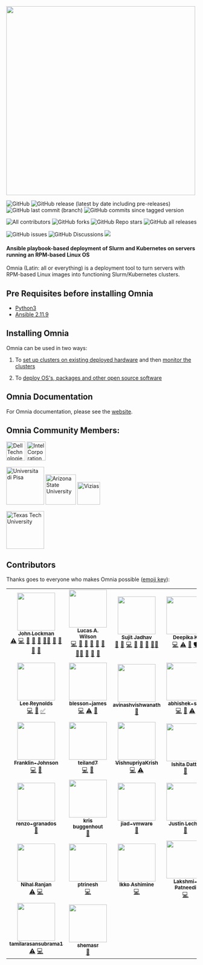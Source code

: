 <img src="docs/images/omnia-logo.png" width="500px">
<!-- ALL-CONTRIBUTORS-BADGE:START - Do not remove or modify this section -->
<!-- DO NOT ADD A BADGE -->
<!-- ALL-CONTRIBUTORS-BADGE:END -->


![GitHub](https://img.shields.io/github/license/dellhpc/omnia) ![GitHub release (latest by date including pre-releases)](https://img.shields.io/github/v/release/dellhpc/omnia?include_prereleases) ![GitHub last commit (branch)](https://img.shields.io/github/last-commit/dellhpc/omnia/devel) ![GitHub commits since tagged version](https://img.shields.io/github/commits-since/dellhpc/omnia/v1.1.0/devel) 

![All contributors](https://img.shields.io/github/all-contributors/dellhpc/omnia) ![GitHub forks](https://img.shields.io/github/forks/dellhpc/omnia) ![GitHub Repo stars](https://img.shields.io/github/stars/dellhpc/omnia) ![GitHub all releases](https://img.shields.io/github/downloads/dellhpc/omnia/total)

![GitHub issues](https://img.shields.io/github/issues-raw/dellhpc/omnia) ![GitHub Discussions](https://img.shields.io/github/discussions/dellhpc/omnia) [<img src="https://img.shields.io/badge/slack-dellhpc-blue.svg?logo=slack">](https://app.slack.com/client/TH80K68HY/C018L5109PW)

#### Ansible playbook-based deployment of Slurm and Kubernetes on servers running an RPM-based Linux OS

Omnia (Latin: all or everything) is a deployment tool to turn servers with RPM-based Linux images into functioning Slurm/Kubernetes clusters.

## Pre Requisites before installing Omnia
- [Python3](https://www.python.org/)
- [Ansible 2.11.9](https://www.ansible.com/)


## Installing Omnia

Omnia can be used in two ways:

1. To [set up clusters on existing deployed hardware](docs/INSTALL_OMNIA.md) and then [monitor the clusters](docs/MONITOR_CLUSTERS.md)

2. To [deploy OS's, packages and other open source software](docs/INSTALL_OMNIA_CONTROL_PLANE.md)


## Omnia Documentation
For Omnia documentation, please see the [website](https://dellhpc.github.io/omnia).

## Omnia Community Members:
<img src="https://upload.wikimedia.org/wikipedia/commons/thumb/5/56/Dell_Technologies_logo.svg/512px-Dell_Technologies_logo.svg.png" height="50px" alt="Dell Technologies">
<img src="https://upload.wikimedia.org/wikipedia/commons/0/0e/Intel_logo_%282020%2C_light_blue%29.svg" height="50px" alt="Intel Corporation">

<img src="docs/images/pisa.png" height="100px" alt="Universita di Pisa"> <img src="https://user-images.githubusercontent.com/83095575/117071024-64956c80-ace3-11eb-9d90-2dac7daef11c.png" height="80px" alt="Arizona State University"> <img src="https://www.vizias.com/uploads/1/1/8/9/118906653/published/thick-blue-white-ring-letters-full.png" height="60px" alt="Vizias"> 

<img src="https://user-images.githubusercontent.com/5414112/153955170-0a4b199a-54f0-42af-939c-03eac76881c0.png" height="100px" alt="Texas Tech University">

## Contributors
Thanks goes to everyone who makes Omnia possible ([emoji key](https://allcontributors.org/docs/en/emoji-key)):
<!-- ALL-CONTRIBUTORS-LIST:START - Do not remove or modify this section -->
<!-- prettier-ignore-start -->
<!-- markdownlint-disable -->
<table>
  <tr>
    <td align="center"><a href="http://johnlockman.com"><img src="https://avatars.githubusercontent.com/u/912987?v=4?s=100" width="100px;" alt=""/><br /><sub><b>John Lockman</b></sub></a><br /><a href="https://github.com/dellhpc/omnia/commits?author=j0hnL" title="Tests">⚠️</a> <a href="https://github.com/dellhpc/omnia/commits?author=j0hnL" title="Code">💻</a> <a href="#blog-j0hnL" title="Blogposts">📝</a> <a href="#ideas-j0hnL" title="Ideas, Planning, & Feedback">🤔</a> <a href="#maintenance-j0hnL" title="Maintenance">🚧</a> <a href="#mentoring-j0hnL" title="Mentoring">🧑‍🏫</a> <a href="#design-j0hnL" title="Design">🎨</a> <a href="https://github.com/dellhpc/omnia/pulls?q=is%3Apr+reviewed-by%3Aj0hnL" title="Reviewed Pull Requests">👀</a> <a href="#talk-j0hnL" title="Talks">📢</a> <a href="https://github.com/dellhpc/omnia/issues?q=author%3Aj0hnL" title="Bug reports">🐛</a></td>
    <td align="center"><a href="https://github.com/lwilson"><img src="https://avatars.githubusercontent.com/u/1236922?v=4?s=100" width="100px;" alt=""/><br /><sub><b>Lucas A. Wilson</b></sub></a><br /><a href="https://github.com/dellhpc/omnia/commits?author=lwilson" title="Code">💻</a> <a href="#design-lwilson" title="Design">🎨</a> <a href="#maintenance-lwilson" title="Maintenance">🚧</a> <a href="#ideas-lwilson" title="Ideas, Planning, & Feedback">🤔</a> <a href="#blog-lwilson" title="Blogposts">📝</a> <a href="https://github.com/dellhpc/omnia/commits?author=lwilson" title="Documentation">📖</a> <a href="#mentoring-lwilson" title="Mentoring">🧑‍🏫</a> <a href="#projectManagement-lwilson" title="Project Management">📆</a> <a href="https://github.com/dellhpc/omnia/pulls?q=is%3Apr+reviewed-by%3Alwilson" title="Reviewed Pull Requests">👀</a> <a href="#talk-lwilson" title="Talks">📢</a></td>
    <td align="center"><a href="https://github.com/sujit-jadhav"><img src="https://avatars.githubusercontent.com/u/73123831?v=4?s=100" width="100px;" alt=""/><br /><sub><b>Sujit Jadhav</b></sub></a><br /><a href="#ideas-sujit-jadhav" title="Ideas, Planning, & Feedback">🤔</a> <a href="https://github.com/dellhpc/omnia/commits?author=sujit-jadhav" title="Documentation">📖</a> <a href="https://github.com/dellhpc/omnia/commits?author=sujit-jadhav" title="Code">💻</a> <a href="https://github.com/dellhpc/omnia/pulls?q=is%3Apr+reviewed-by%3Asujit-jadhav" title="Reviewed Pull Requests">👀</a> <a href="#maintenance-sujit-jadhav" title="Maintenance">🚧</a> <a href="#projectManagement-sujit-jadhav" title="Project Management">📆</a> <a href="#mentoring-sujit-jadhav" title="Mentoring">🧑‍🏫</a></td>
    <td align="center"><a href="https://github.com/DeepikaKrishnaiah"><img src="https://avatars.githubusercontent.com/u/73213880?v=4?s=100" width="100px;" alt=""/><br /><sub><b>Deepika K</b></sub></a><br /><a href="https://github.com/dellhpc/omnia/commits?author=DeepikaKrishnaiah" title="Code">💻</a> <a href="https://github.com/dellhpc/omnia/commits?author=DeepikaKrishnaiah" title="Tests">⚠️</a> <a href="https://github.com/dellhpc/omnia/issues?q=author%3ADeepikaKrishnaiah" title="Bug reports">🐛</a> <a href="#security-DeepikaKrishnaiah" title="Security">🛡️</a></td>
    <td align="center"><a href="https://github.com/sakshiarora13"><img src="https://avatars.githubusercontent.com/u/73195862?v=4?s=100" width="100px;" alt=""/><br /><sub><b>Sakshi Arora</b></sub></a><br /><a href="https://github.com/dellhpc/omnia/commits?author=sakshiarora13" title="Code">💻</a> <a href="https://github.com/dellhpc/omnia/issues?q=author%3Asakshiarora13" title="Bug reports">🐛</a></td>
    <td align="center"><a href="https://github.com/araji"><img src="https://avatars.githubusercontent.com/u/216020?v=4?s=100" width="100px;" alt=""/><br /><sub><b>araji</b></sub></a><br /><a href="https://github.com/dellhpc/omnia/commits?author=araji" title="Code">💻</a></td>
    <td align="center"><a href="https://mike.renf.ro/blog/"><img src="https://avatars.githubusercontent.com/u/1451881?v=4?s=100" width="100px;" alt=""/><br /><sub><b>Mike Renfro</b></sub></a><br /><a href="https://github.com/dellhpc/omnia/commits?author=mikerenfro" title="Documentation">📖</a></td>
  </tr>
  <tr>
    <td align="center"><a href="https://github.com/leereyno-asu"><img src="https://avatars.githubusercontent.com/u/81774548?v=4?s=100" width="100px;" alt=""/><br /><sub><b>Lee Reynolds</b></sub></a><br /><a href="https://github.com/dellhpc/omnia/commits?author=leereyno-asu" title="Code">💻</a> <a href="https://github.com/dellhpc/omnia/commits?author=leereyno-asu" title="Documentation">📖</a> <a href="#tutorial-leereyno-asu" title="Tutorials">✅</a></td>
    <td align="center"><a href="https://github.com/blesson-james"><img src="https://avatars.githubusercontent.com/u/72782936?v=4?s=100" width="100px;" alt=""/><br /><sub><b>blesson-james</b></sub></a><br /><a href="https://github.com/dellhpc/omnia/commits?author=blesson-james" title="Code">💻</a> <a href="https://github.com/dellhpc/omnia/commits?author=blesson-james" title="Tests">⚠️</a> <a href="https://github.com/dellhpc/omnia/issues?q=author%3Ablesson-james" title="Bug reports">🐛</a></td>
    <td align="center"><a href="https://github.com/avinashvishwanath"><img src="https://avatars.githubusercontent.com/u/77823538?v=4?s=100" width="100px;" alt=""/><br /><sub><b>avinashvishwanath</b></sub></a><br /><a href="https://github.com/dellhpc/omnia/commits?author=avinashvishwanath" title="Documentation">📖</a></td>
    <td align="center"><a href="https://github.com/abhishek-s-a"><img src="https://avatars.githubusercontent.com/u/73212230?v=4?s=100" width="100px;" alt=""/><br /><sub><b>abhishek-s-a</b></sub></a><br /><a href="https://github.com/dellhpc/omnia/commits?author=abhishek-s-a" title="Code">💻</a> <a href="https://github.com/dellhpc/omnia/commits?author=abhishek-s-a" title="Documentation">📖</a> <a href="https://github.com/dellhpc/omnia/commits?author=abhishek-s-a" title="Tests">⚠️</a></td>
    <td align="center"><a href="https://github.com/Shubhangi-dell"><img src="https://avatars.githubusercontent.com/u/72869337?v=4?s=100" width="100px;" alt=""/><br /><sub><b>Shubhangi Srivastava</b></sub></a><br /><a href="https://github.com/dellhpc/omnia/commits?author=Shubhangi-dell" title="Code">💻</a> <a href="#maintenance-Shubhangi-dell" title="Maintenance">🚧</a> <a href="https://github.com/dellhpc/omnia/issues?q=author%3AShubhangi-dell" title="Bug reports">🐛</a></td>
    <td align="center"><a href="https://github.com/cgoveas"><img src="https://avatars.githubusercontent.com/u/88071888?v=4?s=100" width="100px;" alt=""/><br /><sub><b>Cassey Goveas</b></sub></a><br /><a href="https://github.com/dellhpc/omnia/commits?author=cgoveas" title="Documentation">📖</a> <a href="https://github.com/dellhpc/omnia/issues?q=author%3Acgoveas" title="Bug reports">🐛</a> <a href="#maintenance-cgoveas" title="Maintenance">🚧</a></td>
    <td align="center"><a href="https://github.com/abhishek-sa1"><img src="https://avatars.githubusercontent.com/u/94038029?v=4?s=100" width="100px;" alt=""/><br /><sub><b>Abhishek SA</b></sub></a><br /><a href="https://github.com/dellhpc/omnia/commits?author=abhishek-sa1" title="Code">💻</a> <a href="https://github.com/dellhpc/omnia/issues?q=author%3Aabhishek-sa1" title="Bug reports">🐛</a> <a href="https://github.com/dellhpc/omnia/commits?author=abhishek-sa1" title="Documentation">📖</a> <a href="https://github.com/dellhpc/omnia/commits?author=abhishek-sa1" title="Tests">⚠️</a></td>
  </tr>
  <tr>
    <td align="center"><a href="https://github.com/Franklin-Johnson"><img src="https://avatars.githubusercontent.com/u/84760103?v=4?s=100" width="100px;" alt=""/><br /><sub><b>Franklin-Johnson</b></sub></a><br /><a href="https://github.com/dellhpc/omnia/commits?author=Franklin-Johnson" title="Code">💻</a> <a href="#blog-Franklin-Johnson" title="Blogposts">📝</a></td>
    <td align="center"><a href="https://github.com/teiland7"><img src="https://avatars.githubusercontent.com/u/85184708?v=4?s=100" width="100px;" alt=""/><br /><sub><b>teiland7</b></sub></a><br /><a href="https://github.com/dellhpc/omnia/commits?author=teiland7" title="Code">💻</a> <a href="#blog-teiland7" title="Blogposts">📝</a></td>
    <td align="center"><a href="https://github.com/VishnupriyaKrish"><img src="https://avatars.githubusercontent.com/u/72784834?v=4?s=100" width="100px;" alt=""/><br /><sub><b>VishnupriyaKrish</b></sub></a><br /><a href="https://github.com/dellhpc/omnia/commits?author=VishnupriyaKrish" title="Code">💻</a> <a href="https://github.com/dellhpc/omnia/commits?author=VishnupriyaKrish" title="Tests">⚠️</a></td>
    <td align="center"><a href="https://rb.gy/ndlbhv"><img src="https://avatars.githubusercontent.com/u/48859631?v=4?s=100" width="100px;" alt=""/><br /><sub><b>Ishita Datta</b></sub></a><br /><a href="https://github.com/dellhpc/omnia/commits?author=ishitadatta" title="Documentation">📖</a></td>
    <td align="center"><a href="https://github.com/asu-wdizon"><img src="https://avatars.githubusercontent.com/u/81772355?v=4?s=100" width="100px;" alt=""/><br /><sub><b>William Dizon</b></sub></a><br /><a href="#tutorial-asu-wdizon" title="Tutorials">✅</a></td>
    <td align="center"><a href="https://github.com/bssitton-BU"><img src="https://avatars.githubusercontent.com/u/14130464?v=4?s=100" width="100px;" alt=""/><br /><sub><b>bssitton-BU</b></sub></a><br /><a href="https://github.com/dellhpc/omnia/issues?q=author%3Abssitton-BU" title="Bug reports">🐛</a></td>
    <td align="center"><a href="https://github.com/hearnsj"><img src="https://avatars.githubusercontent.com/u/19259589?v=4?s=100" width="100px;" alt=""/><br /><sub><b>John Hearns</b></sub></a><br /><a href="https://github.com/dellhpc/omnia/issues?q=author%3Ahearnsj" title="Bug reports">🐛</a></td>
  </tr>
  <tr>
    <td align="center"><a href="https://github.com/renzo-granados"><img src="https://avatars.githubusercontent.com/u/83035817?v=4?s=100" width="100px;" alt=""/><br /><sub><b>renzo-granados</b></sub></a><br /><a href="https://github.com/dellhpc/omnia/issues?q=author%3Arenzo-granados" title="Bug reports">🐛</a></td>
    <td align="center"><a href="https://github.com/kbuggenhout"><img src="https://avatars.githubusercontent.com/u/30471699?v=4?s=100" width="100px;" alt=""/><br /><sub><b>kris buggenhout</b></sub></a><br /><a href="https://github.com/dellhpc/omnia/issues?q=author%3Akbuggenhout" title="Bug reports">🐛</a></td>
    <td align="center"><a href="https://github.com/jiad-vmware"><img src="https://avatars.githubusercontent.com/u/68653329?v=4?s=100" width="100px;" alt=""/><br /><sub><b>jiad-vmware</b></sub></a><br /><a href="https://github.com/dellhpc/omnia/issues?q=author%3Ajiad-vmware" title="Bug reports">🐛</a></td>
    <td align="center"><a href="https://jlec.de"><img src="https://avatars.githubusercontent.com/u/79732?v=4?s=100" width="100px;" alt=""/><br /><sub><b>Justin Lecher</b></sub></a><br /><a href="#ideas-jlec" title="Ideas, Planning, & Feedback">🤔</a></td>
    <td align="center"><a href="https://github.com/Kavyabr23"><img src="https://avatars.githubusercontent.com/u/90390587?v=4?s=100" width="100px;" alt=""/><br /><sub><b>Kavyabr23</b></sub></a><br /><a href="https://github.com/dellhpc/omnia/commits?author=Kavyabr23" title="Code">💻</a> <a href="https://github.com/dellhpc/omnia/commits?author=Kavyabr23" title="Tests">⚠️</a></td>
    <td align="center"><a href="https://github.com/vedaprakashanp"><img src="https://avatars.githubusercontent.com/u/90596073?v=4?s=100" width="100px;" alt=""/><br /><sub><b>vedaprakashanp</b></sub></a><br /><a href="https://github.com/dellhpc/omnia/commits?author=vedaprakashanp" title="Tests">⚠️</a> <a href="https://github.com/dellhpc/omnia/commits?author=vedaprakashanp" title="Code">💻</a></td>
    <td align="center"><a href="https://github.com/Bhagyashree-shetty"><img src="https://avatars.githubusercontent.com/u/90620926?v=4?s=100" width="100px;" alt=""/><br /><sub><b>Bhagyashree-shetty</b></sub></a><br /><a href="https://github.com/dellhpc/omnia/commits?author=Bhagyashree-shetty" title="Tests">⚠️</a> <a href="https://github.com/dellhpc/omnia/commits?author=Bhagyashree-shetty" title="Code">💻</a></td>
  </tr>
  <tr>
    <td align="center"><a href="https://github.com/nihalranjan-hpc"><img src="https://avatars.githubusercontent.com/u/84398828?v=4?s=100" width="100px;" alt=""/><br /><sub><b>Nihal Ranjan</b></sub></a><br /><a href="https://github.com/dellhpc/omnia/commits?author=nihalranjan-hpc" title="Tests">⚠️</a> <a href="https://github.com/dellhpc/omnia/commits?author=nihalranjan-hpc" title="Code">💻</a></td>
    <td align="center"><a href="https://github.com/ptrinesh"><img src="https://avatars.githubusercontent.com/u/73214211?v=4?s=100" width="100px;" alt=""/><br /><sub><b>ptrinesh</b></sub></a><br /><a href="https://github.com/dellhpc/omnia/commits?author=ptrinesh" title="Code">💻</a></td>
    <td align="center"><a href="https://bandism.net/"><img src="https://avatars.githubusercontent.com/u/22633385?v=4?s=100" width="100px;" alt=""/><br /><sub><b>Ikko Ashimine</b></sub></a><br /><a href="https://github.com/dellhpc/omnia/commits?author=eltociear" title="Code">💻</a></td>
    <td align="center"><a href="https://github.com/Lakshmi-Patneedi"><img src="https://avatars.githubusercontent.com/u/94051091?v=4?s=100" width="100px;" alt=""/><br /><sub><b>Lakshmi-Patneedi</b></sub></a><br /><a href="https://github.com/dellhpc/omnia/commits?author=Lakshmi-Patneedi" title="Code">💻</a></td>
    <td align="center"><a href="https://github.com/Artlands"><img src="https://avatars.githubusercontent.com/u/31781106?v=4?s=100" width="100px;" alt=""/><br /><sub><b>Jie Li</b></sub></a><br /><a href="https://github.com/dellhpc/omnia/commits?author=Artlands" title="Code">💻</a></td>
    <td align="center"><a href="https://github.com/githubyongchen"><img src="https://avatars.githubusercontent.com/u/5414112?v=4?s=100" width="100px;" alt=""/><br /><sub><b>Yong Chen</b></sub></a><br /><a href="#design-githubyongchen" title="Design">🎨</a></td>
    <td align="center"><a href="http://www.myweb.ttu.edu/ngu00336/"><img src="https://avatars.githubusercontent.com/u/18387748?v=4?s=100" width="100px;" alt=""/><br /><sub><b>nvtngan</b></sub></a><br /><a href="https://github.com/dellhpc/omnia/commits?author=Zipexpo" title="Code">💻</a> <a href="#plugin-Zipexpo" title="Plugin/utility libraries">🔌</a></td>
  </tr>
  <tr>
    <td align="center"><a href="https://github.com/tamilarasansubrama1"><img src="https://avatars.githubusercontent.com/u/100588942?v=4?s=100" width="100px;" alt=""/><br /><sub><b>tamilarasansubrama1</b></sub></a><br /><a href="https://github.com/dellhpc/omnia/commits?author=tamilarasansubrama1" title="Tests">⚠️</a> <a href="https://github.com/dellhpc/omnia/commits?author=tamilarasansubrama1" title="Code">💻</a></td>
    <td align="center"><a href="https://github.com/shemasr"><img src="https://avatars.githubusercontent.com/u/100141664?v=4?s=100" width="100px;" alt=""/><br /><sub><b>shemasr</b></sub></a><br /><a href="https://github.com/dellhpc/omnia/issues?q=author%3Ashemasr" title="Bug reports">🐛</a></td>
  </tr>
</table>

<!-- markdownlint-restore -->
<!-- prettier-ignore-end -->

<!-- ALL-CONTRIBUTORS-LIST:END -->
